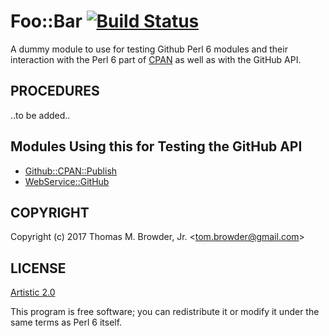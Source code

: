 # Foo::Bar [![Build Status](https://travis-ci.org/foobaro/Foo-Bar-Perl6.svg?branch=master)](https://travis-ci.org/foobaro/Foo-Bar-Perl6)

A dummy module to use for testing Github Perl 6 modules and their
interaction with the Perl 6 part of [CPAN](https://cpan.org) as well as with the GitHub API.

## PROCEDURES

..to be added..

## Modules Using this for Testing the GitHub API

+ [Github::CPAN::Publish](https://github.com/tbrowder/Github-CPAN-Publish-PERL6)
+ [WebService::GitHub](https://github.com/fayland/perl6-WebService-GitHub)

## COPYRIGHT

Copyright (c) 2017 Thomas M. Browder, Jr. <<tom.browder@gmail.com>>

## LICENSE

[Artistic 2.0](https://github.com/tbrowder/Foo-Bar-Perl6/blob/master/LICENSE)

This program is free software; you can redistribute it or modify it
under the same terms as Perl 6 itself.
